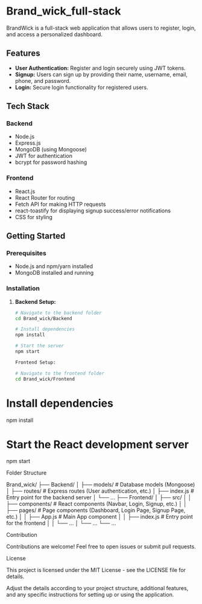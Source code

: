 # Brand_wick_full-stack

BrandWick is a full-stack web application that allows users to register, login, and access a personalized dashboard.

## Features

- **User Authentication:** Register and login securely using JWT tokens.
- **Signup:** Users can sign up by providing their name, username, email, phone, and password.
- **Login:** Secure login functionality for registered users.

## Tech Stack

### Backend

- Node.js
- Express.js
- MongoDB (using Mongoose)
- JWT for authentication
- bcrypt for password hashing

### Frontend

- React.js
- React Router for routing
- Fetch API for making HTTP requests
- react-toastify for displaying signup success/error notifications
- CSS for styling

## Getting Started

### Prerequisites

- Node.js and npm/yarn installed
- MongoDB installed and running

### Installation

1. **Backend Setup:**

   ```bash
   # Navigate to the backend folder
   cd Brand_wick/Backend

   # Install dependencies
   npm install

   # Start the server
   npm start

   Frontend Setup:

   # Navigate to the frontend folder
   cd Brand_wick/Frontend
   ```

# Install dependencies

npm install

# Start the React development server

npm start

Folder Structure

Brand_wick/
├── Backend/
│ ├── models/ # Database models (Mongoose)
│ ├── routes/ # Express routes (User authentication, etc.)
│ ├── index.js # Entry point for the backend server
│ └── ...
├── Frontend/
│ ├── src/
│ │ ├── components/ # React components (Navbar, Login, Signup, etc.)
│ │ ├── pages/ # Page components (Dashboard, Login Page, Signup Page, etc.)
│ │ ├── App.js # Main App component
│ │ ├── index.js # Entry point for the frontend
│ │ └── ...
│ └── ...
└── ...

Contribution

Contributions are welcome! Feel free to open issues or submit pull requests.

License

This project is licensed under the MIT License - see the LICENSE file for details.

Adjust the details according to your project structure, additional features, and any specific instructions for setting up or using the application.

